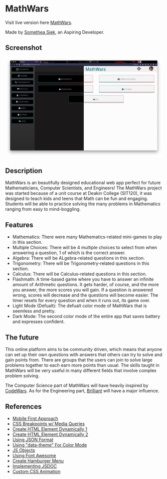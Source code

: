 # MathWars

Visit live version here [MathWars](https://sometheasiekswx.github.io/MathWars/).

Made by [Somethea Siek](https://github.com/sometheasiekswx), an Aspiring Developer.

## Screenshot

![Preview of MathWars in Both Color Modes](https://github.com/sometheasiekswx/MathWars/blob/master/screenshot-both.jpg "Preview of MathWars in Both Color Mode")

## Description

MathWars is an beautifully designed educational web app perfect for future Mathematicians, Computer Scientists, and Engineers! The MathWars project was started because of a unit course at Deakin College (SIT120), it was designed to teach kids and teens that Math can be fun and engaging. Students will be able to practice solving the many problems in Mathematics ranging from easy to mind-boggling.

## Features

- Mathematics: There were many Mathematics-related mini-games to play in this section.
- Multiple Choices: There will be 4 multiple choices to select from when answering a question, 1 of which is the correct answer. 
- Algebra: There will be ALgebra-related questions in this section.
- Trigonometry: There will be Trigonometry-related questions in this section.
- Calculus: There will be Calculus-related questions in this section.
- Flashmath: A time-based game where you have to answer an infinite amount of Arithmetic questions. It gets harder, of course, and the more you answer, the more scores you will gain. If a question is answered wrong, scores will decrease and the questions will become easier. The timer resets for every question and when it runs out, its game over.
- Light Mode (Defualt): The defualt color mode of MathWars that is seemless and pretty.
- Dark Mode: The second color mode of the entire app that saves battery and expresses confident. 

## The future

This online platform aims to be community driven, which means that anyone can set up their own questions with answers that others can try to solve and gain points from. There are groups that the users can join to solve large problems together to each earn more points than usual. The skills taught in MathWars will be very useful in many different fields that involve complex problem solving.

The Computer Science part of MathWars will have heavily inspired by [CodeWars](https://www.codewars.com/). As for the Engineering part, [Brilliant](https://brilliant.org/) will have a major influence.

## References

- [Mobile First Approach](https://www.w3schools.com/css/css_rwd_mediaqueries.asp)
- [CSS Breakpoints w/ Media Queries](https://www.w3schools.com/css/tryit.asp?filename=tryresponsive_col-s)
- [Create HTML Element Dynamically 1](https://developer.mozilla.org/en-US/docs/Web/API/Document/createElement)
- [Create HTML Element Dynamically 2](https://www.w3schools.com/jsref/met_document_createelement.asp)
- [Using JSON Format](https://www.w3schools.com/js/js_json_syntax.asp)
- [Using "data-theme" For Color Mode](https://medium.com/@mwichary/dark-theme-in-a-day-3518dde2955a)
- [JS Objects](https://www.w3schools.com/js/js_object_definition.asp)
- [Using Font Awesome](https://fontawesome.com/how-to-use/on-the-web/referencing-icons/basic-use)
- [Create Hamburger Menu](https://www.youtube.com/watch?v=dIyVTjJAkLw)
- [Implementing JSDOC](https://make.wordpress.org/core/handbook/best-practices/inline-documentation-standards/javascript/#top)
- [Custom CSS Animation](https://github.com/daneden/animate.css)
